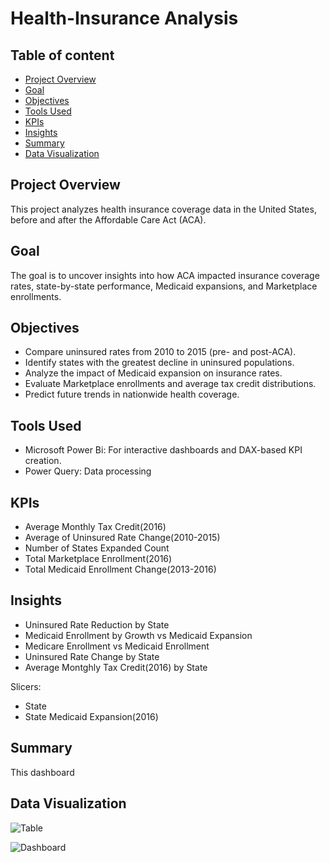 # Health-Insurance Analysis

## Table of content
- [Project Overview](#project-overview)  
- [Goal](#goal)
- [Objectives](#objectives)
- [Tools Used](#tools-used) 
- [KPIs](#kpis)  
- [Insights](#insights)
- [Summary](#summary)
- [Data Visualization](#data-visualization)

## Project Overview
This project analyzes health insurance coverage data in the United States, before and after the Affordable Care Act (ACA).

## Goal
The goal is to uncover insights into how ACA impacted insurance coverage rates, state-by-state performance, Medicaid expansions, and Marketplace enrollments.

## Objectives
- Compare uninsured rates from 2010 to 2015 (pre- and post-ACA).
- Identify states with the greatest decline in uninsured populations.
- Analyze the impact of Medicaid expansion on insurance rates.
- Evaluate Marketplace enrollments and average tax credit distributions.
- Predict future trends in nationwide health coverage.

## Tools Used
 - Microsoft Power Bi: For interactive dashboards and DAX-based KPI creation.
 - Power Query: Data processing

 ## KPIs
- Average Monthly Tax Credit(2016)
- Average of Uninsured Rate Change(2010-2015)
- Number of States Expanded Count
- Total Marketplace Enrollment(2016)
- Total Medicaid Enrollment Change(2013-2016)
  
 ## Insights
- Uninsured Rate Reduction by State
- Medicaid Enrollment by Growth vs Medicaid Expansion
- Medicare Enrollment vs Medicaid Enrollment
- Uninsured Rate Change by State
- Average Montghly Tax Credit(2016) by State

 Slicers:
- State
- State Medicaid Expansion(2016)

 ## Summary



This dashboard 
    
## Data Visualization 
![Table]()

![Dashboard]()

